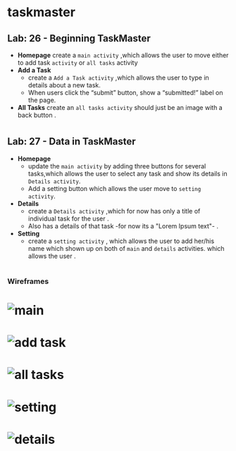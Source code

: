 # taskmaster
## Lab: 26 - Beginning TaskMaster
- **Homepage**
  create a `main activity` ,which allows the user to move either to add task `activity` or `all tasks` activity 
- **Add a Task**
  - create a `Add a Task activity` ,which allows the user to type in details about a new task.
  - When users click the “submit” button, show a “submitted!” label on the page.
- **All Tasks**
create an `all tasks activity` should just be an image with a back button .
#
## Lab: 27 - Data in TaskMaster
- **Homepage**
   - update the `main activity` by adding three buttons for several tasks,which allows the user to select any task and show its details in `Details activity`.
   - Add a setting button which allows the user move to `setting activity`.
- **Details**
  - create a `Details activity` ,which for now has only a title of individual task for the user .
  - Also has a details of that task -for now its a "Lorem Ipsum text"- .
- **Setting**
   - create a `setting activity` , which allows the user to add her/his name which shown up on both of `main` and `details` activities. which allows the user .
#
### Wireframes
# ![main](screenshots/main.JPG)
# ![add task](screenshots/add.JPG)
# ![all tasks](screenshots/all.JPG)
# ![setting](screenshots/setting.JPG)
# ![details](screenshots/details.JPG)